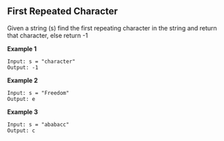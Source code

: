 ## First Repeated Character


Given a string (s) find the first repeating character in the string and return that character, else return -1

**Example 1**

```
Input: s = "character"
Output: -1
```

**Example 2**

```
Input: s = "Freedom"
Output: e
```
**Example 3**

```
Input: s = "ababacc"
Output: c
```
